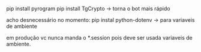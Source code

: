pip install pyrogram
pip install TgCrypto -> torna o bot mais rápido

acho desnecessário no momento:
pip instal python-dotenv -> para variaveis de ambiente

em produção vc nunca manda o *.session pois deve ser usada variaveis de ambiente.